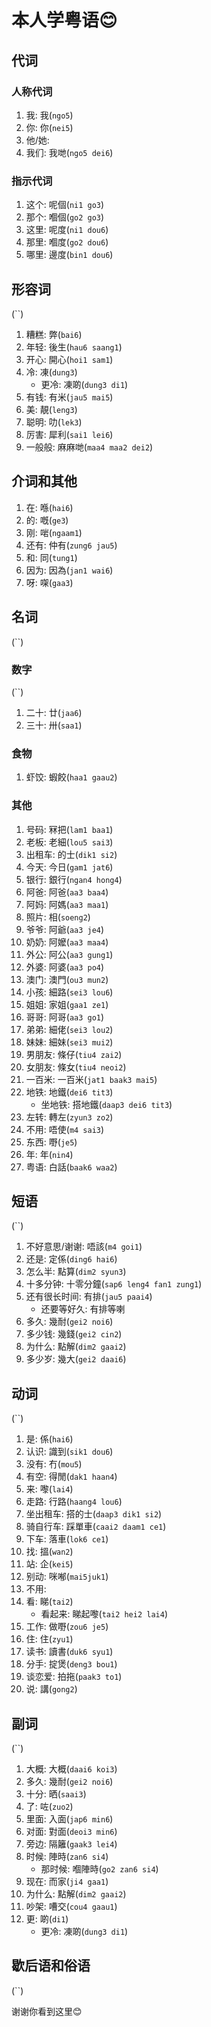 # 本人学粤语😊
## 代词
### 人称代词
1. 我: 我(`ngo5`)
2. 你: 你(`nei5`)
3. 他/她:  
4. 我们: 我哋(`ngo5 dei6`)
### 指示代词
1. 这个: 呢個(`ni1 go3`)
2. 那个: 嗰個(`go2 go3`)
3. 这里: 呢度(`ni1 dou6`)
4. 那里: 嗰度(`go2 dou6`)
5. 哪里: 邊度(`bin1 dou6`)

## 形容词
(``)
1. 糟糕: 弊(`bai6`)
2. 年轻: 後生(`hau6 saang1`)
3. 开心: 開心(`hoi1 sam1`)
4. 冷: 凍(`dung3`)
    - 更冷: 凍啲(`dung3 di1`)
5. 有钱: 有米(`jau5 mai5`)
6. 美: 靚(`leng3`)
7. 聪明: 叻(`lek3`)
8. 厉害: 犀利(`sai1 lei6`)
9. 一般般: 麻麻哋(`maa4 maa2 dei2`)
## 介词和其他
1. 在: 喺(`hai6`)
2. 的: 嘅(`ge3`)
3. 刚: 啱(`ngaam1`)
4. 还有: 仲有(`zung6 jau5`)
5. 和: 同(`tung1`)
6. 因为: 因為(`jan1 wai6`)
7. 呀: 㗎(`gaa3`)
## 名词
(``)
### 数字
(``)
1. 二十: 廿(`jaa6`)
2. 三十: 卅(`saa1`)
### 食物
1. 虾饺: 蝦餃(`haa1 gaau2`)
### 其他
1. 号码: 冧把(`lam1 baa1`)
2. 老板: 老細(`lou5 sai3`)
3. 出租车: 的士(`dik1 si2`)
4. 今天: 今日(`gam1 jat6`)
5. 银行: 銀行(`ngan4 hong4`)
6. 阿爸: 阿爸(`aa3 baa4`)
7. 阿妈: 阿媽(`aa3 maa1`)
8. 照片: 相(`soeng2`)
9. 爷爷: 阿爺(`aa3 je4`)
10. 奶奶: 阿嬤(`aa3 maa4`)
11. 外公: 阿公(`aa3 gung1`)
12. 外婆: 阿婆(`aa3 po4`)
13. 澳门: 澳門(`ou3 mun2`)
14. 小孩: 細路(`sei3 lou6`)
15. 姐姐: 家姐(`gaa1 ze1`)
16. 哥哥: 阿哥(`aa3 go1`)
17. 弟弟: 細佬(`sei3 lou2`)
18. 妹妹: 細妹(`sei3 mui2`)
19. 男朋友: 條仔(`tiu4 zai2`)
20. 女朋友: 條女(`tiu4 neoi2`)
21. 一百米: 一百米(`jat1 baak3 mai5`)
22. 地铁: 地鐵(`dei6 tit3`)
    - 坐地铁: 搭地鐵(`daap3 dei6 tit3`)
23. 左转: 轉左(`zyun3 zo2`)
24. 不用: 唔使(`m4 sai3`)
25. 东西: 嘢(`je5`)
26. 年: 年(`nin4`)
27. 粤语: 白話(`baak6 waa2`)
## 短语
(``)
1. 不好意思/谢谢: 唔該(`m4 goi1`)
2. 还是: 定係(`ding6 hai6`)
3. 怎么半: 點算(`dim2 syun3`)
4. 十多分钟: 十零分鐘(`sap6 leng4 fan1 zung1`)
5. 还有很长时间: 有排(`jau5 paai4`)
    - 还要等好久: 有排等喇
6. 多久: 幾耐(`gei2 noi6`)
7. 多少钱: 幾錢(`gei2 cin2`)
8. 为什么: 點解(`dim2 gaai2`)
9. 多少岁: 幾大(`gei2 daai6`)
## 动词
(``)
1. 是: 係(`hai6`)
2. 认识: 識到(`sik1 dou6`)
3. 没有: 冇(`mou5`)
4. 有空: 得閒(`dak1 haan4`)
5. 来: 嚟(`lai4`)
6. 走路: 行路(`haang4 lou6`)
7. 坐出租车: 搭的士(`daap3 dik1 si2`)
8. 骑自行车: 踩單車(`caai2 daam1 ce1`)
9. 下车: 落車(`lok6 ce1`)
10. 找: 搵(`wan2`)
11. 站: 企(`kei5`)
12. 别动: 咪喐(`mai5juk1`)
13. 不用: 
14. 看: 睇(`tai2`)
    - 看起来: 睇起嚟(`tai2 hei2 lai4`)
15. 工作: 做嘢(`zou6 je5`)
16. 住: 住(`zyu1`)
17. 读书: 讀書(`duk6 syu1`)
18. 分手: 掟煲(`deng3 bou1`)
19. 谈恋爱: 拍拖(`paak3 to1`)
20. 说: 講(`gong2`)
## 副词
(``)
1. 大概: 大概(`daai6 koi3`)
2. 多久: 幾耐(`gei2 noi6`)
3. 十分: 晒(`saai3`)
4. 了: 咗(`zuo2`)
5. 里面: 入面(`jap6 min6`)
6. 对面: 對面(`deoi3 min6`)
7. 旁边: 隔籬(`gaak3 lei4`)
8. 时候: 陣時(`zan6 si4`)
    - 那时候: 嗰陣時(`go2 zan6 si4`)
9. 现在: 而家(`ji4 gaa1`)
10. 为什么: 點解(`dim2 gaai2`)
11. 吵架: 嘈交(`cou4 gaau1`)
12. 更: 啲(`di1`)
    - 更冷: 凍啲(`dung3 di1`)
## 歇后语和俗语
(``)



谢谢你看到这里😊